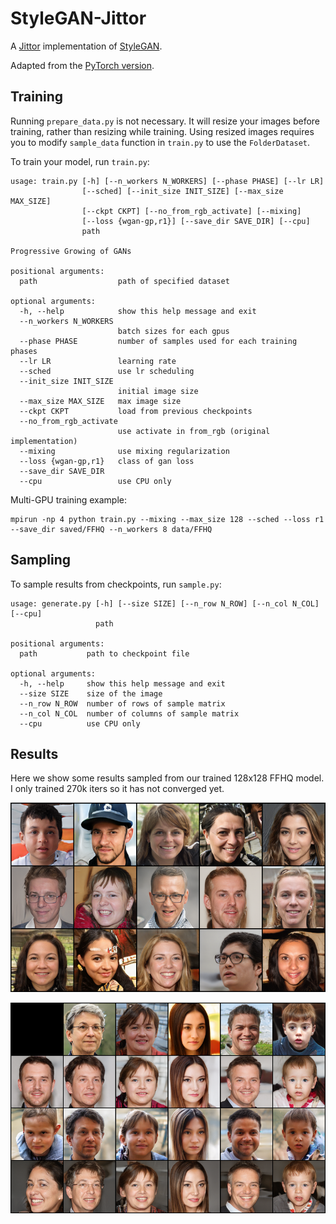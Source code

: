# StyleGAN-Jittor

A [Jittor](https://cg.cs.tsinghua.edu.cn/jittor) implementation of [StyleGAN](https://arxiv.org/abs/1812.04948).

Adapted from the [PyTorch version](https://github.com/rosinality/style-based-gan-pytorch).

## Training

Running `prepare_data.py` is not necessary. It will resize your images before training, rather than resizing while training. Using resized images requires you to modify `sample_data` function in `train.py` to use the `FolderDataset`.

To train your model, run `train.py`:

```
usage: train.py [-h] [--n_workers N_WORKERS] [--phase PHASE] [--lr LR]
                [--sched] [--init_size INIT_SIZE] [--max_size MAX_SIZE]
                [--ckpt CKPT] [--no_from_rgb_activate] [--mixing]
                [--loss {wgan-gp,r1}] [--save_dir SAVE_DIR] [--cpu]
                path

Progressive Growing of GANs

positional arguments:
  path                  path of specified dataset

optional arguments:
  -h, --help            show this help message and exit
  --n_workers N_WORKERS
                        batch sizes for each gpus
  --phase PHASE         number of samples used for each training phases
  --lr LR               learning rate
  --sched               use lr scheduling
  --init_size INIT_SIZE
                        initial image size
  --max_size MAX_SIZE   max image size
  --ckpt CKPT           load from previous checkpoints
  --no_from_rgb_activate
                        use activate in from_rgb (original implementation)
  --mixing              use mixing regularization
  --loss {wgan-gp,r1}   class of gan loss
  --save_dir SAVE_DIR
  --cpu                 use CPU only
```

Multi-GPU training example:

```shell
mpirun -np 4 python train.py --mixing --max_size 128 --sched --loss r1 --save_dir saved/FFHQ --n_workers 8 data/FFHQ
```

## Sampling

To sample results from checkpoints, run `sample.py`:

```
usage: generate.py [-h] [--size SIZE] [--n_row N_ROW] [--n_col N_COL] [--cpu]
                   path

positional arguments:
  path           path to checkpoint file

optional arguments:
  -h, --help     show this help message and exit
  --size SIZE    size of the image
  --n_row N_ROW  number of rows of sample matrix
  --n_col N_COL  number of columns of sample matrix
  --cpu          use CPU only
```

## Results

Here we show some results sampled from our trained 128x128 FFHQ model. I only trained 270k iters so it has not converged yet.

![sample](assets/sample.png)

![sample_mixing](assets/sample_mixing_0.png)
